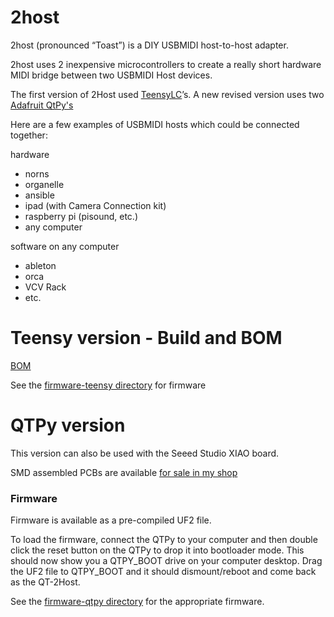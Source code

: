 # 2host

2host (pronounced “Toast”) is a DIY USBMIDI host-to-host adapter.

2host uses 2 inexpensive microcontrollers to create a really short hardware MIDI bridge between two USBMIDI Host devices.

The first version of 2Host used [TeensyLC](https://www.pjrc.com/store/teensylc.html)’s. A new revised version uses two [Adafruit QtPy's](https://www.adafruit.com/qtpy) 

Here are a few examples of USBMIDI hosts which could be connected together:

hardware    
- norns 
- organelle 
- ansible 
- ipad (with Camera Connection kit) 
- raspberry pi (pisound, etc.) 
- any computer

software on any computer  
- ableton 
- orca  
- VCV Rack 
- etc. 

# Teensy version - Build and BOM

[BOM](hardware_v0.3/BOM.md)

See the [firmware-teensy directory](/firmware-teensy/2host_firmware) for firmware


# QTPy version

This version can also be used with the Seeed Studio XIAO board.

SMD assembled PCBs are available [for sale in my shop](https://denki-oto.weebly.com/store/p67/qtpy2host.html#/)

### Firmware

Firmware is available as a pre-compiled UF2 file. 

To load the firmware, connect the QTPy to your computer and then double click the reset button on the QTPy to drop it into bootloader mode. This should now show you a QTPY_BOOT drive on your computer desktop. Drag the UF2 file to QTPY_BOOT and it should dismount/reboot and come back as the QT-2Host.

See the [firmware-qtpy directory](/firmware-qtpy/qt_2host_firmware) for the appropriate firmware.


